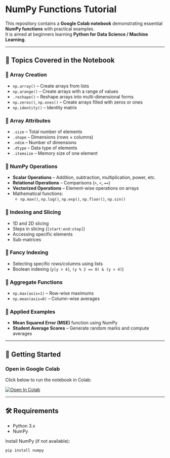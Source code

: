 # NumPy Functions Tutorial

This repository contains a **Google Colab notebook** demonstrating essential **NumPy functions** with practical examples.  
It is aimed at beginners learning **Python for Data Science / Machine Learning**.

---

## 📘 Topics Covered in the Notebook

### 🔹 Array Creation
- `np.array()` – Create arrays from lists
- `np.arange()` – Create arrays with a range of values
- `.reshape()` – Reshape arrays into multi-dimensional forms
- `np.zeros()`, `np.ones()` – Create arrays filled with zeros or ones
- `np.identity()` – Identity matrix

### 🔹 Array Attributes
- `.size` – Total number of elements  
- `.shape` – Dimensions (rows × columns)  
- `.ndim` – Number of dimensions  
- `.dtype` – Data type of elements  
- `.itemsize` – Memory size of one element  

### 🔹 NumPy Operations
- **Scalar Operations** – Addition, subtraction, multiplication, power, etc.  
- **Relational Operations** – Comparisons (`>`, `<`, `==`)  
- **Vectorized Operations** – Element-wise operations on arrays  
- Mathematical functions:
  - `np.max()`, `np.log()`, `np.exp()`, `np.floor()`, `np.sin()`

### 🔹 Indexing and Slicing
- 1D and 2D slicing
- Steps in slicing (`[start:end:step]`)
- Accessing specific elements
- Sub-matrices

### 🔹 Fancy Indexing
- Selecting specific rows/columns using lists
- Boolean indexing (`y[y > 4]`, `(y % 2 == 0) & (y > 4)`)

### 🔹 Aggregate Functions
- `np.max(axis=1)` – Row-wise maximums
- `np.mean(axis=0)` – Column-wise averages

### 🔹 Applied Examples
- **Mean Squared Error (MSE)** function using NumPy  
- **Student Average Scores** – Generate random marks and compute averages

---

## 🚀 Getting Started

### Open in Google Colab
Click below to run the notebook in Colab:

[![Open In Colab](https://colab.research.google.com/assets/colab-badge.svg)](https://colab.research.google.com/drive/1dA_D0yCetWshLNUvQ5ihXxz4Xv3mXDCu)

---

## 🛠️ Requirements
- Python 3.x  
- NumPy  

Install NumPy (if not available):
```bash
pip install numpy

